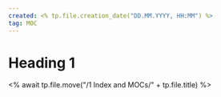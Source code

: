 ```yaml
---
created: <% tp.file.creation_date("DD.MM.YYYY, HH:MM") %>
tag: MOC
---
```


# Heading 1


<% await tp.file.move("/1 Index and MOCs/" + tp.file.title) %>